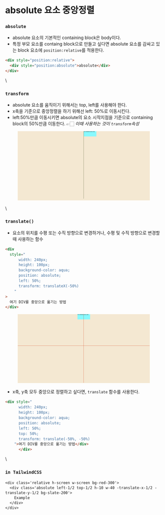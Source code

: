 # absolute 요소 중앙정렬

### `absolute`

* absolute 요소의 기본적인 containing block은 body이다.
* 특정 부모 요소를 containg block으로 만들고 싶다면 absolute 요소를 감싸고 있는 block 요소에 `position:relative`를 적용한다.

```html
<div style="position:relative">
  <div style="position:absolute">absolute</div>
</div>
```

\


### `transform`

* absolute 요소를 움직이기 위해서는 top, left를 사용해야 한다.
* x축을 기준으로 중앙정렬을 하기 위해선 left: 50%로 이동시킨다.
* left:50%만큼 이동시키면 absolute의 요소 시작지점을 기준으로 containing block의 50%만큼 이동한다. 👉🏻 _이때 사용하는 것이 `transform`속성_

<figure><img src="../.gitbook/assets/231124-1.png" alt=""><figcaption></figcaption></figure>

\


### `translate()`

* 요소의 위치를 수평 또는 수직 방향으로 변경하거나, 수평 및 수직 방향으로 변경할 때 사용하는 함수

```html
<div
  style="
      width: 240px;
      height: 100px;
      background-color: aqua;
      position: absolute;
      left: 50%;
      transform: translateX(-50%)
    "
>
  여기 DIV를 중앙으로 옮기는 방법
</div>
```

<figure><img src="../.gitbook/assets/231124-2.png" alt=""><figcaption></figcaption></figure>

* x축, y축 모두 중앙으로 정렬하고 싶다면, `translate` 함수를 사용한다.

```html
<div style="
      width: 240px;
      height: 100px;
      background-color: aqua;
      position: absolute;
      left: 50%;
      top: 50%;
      transform: translate(-50%, -50%)
    ">여기 DIV를 중앙으로 옮기는 방법</div>
      </div>
```

\


### `in TailwindCSS`

```tsx
<div class='relative h-screen w-screen bg-red-300'>
  <div class='absolute left-1/2 top-1/2 h-10 w-40 -translate-x-1/2 -translate-y-1/2 bg-slate-200'>
    Example
  </div>
</div>
```

